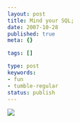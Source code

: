 ```yaml
---
layout: post
title: Mind your SQL;
date: 2007-10-28
published: true
meta: {}

tags: []

type: post
keywords:
- fun
- tumble-regular
status: publish
---
```



![](http://media.eick.us/2011/05/exploits_of_a_mom.png)

